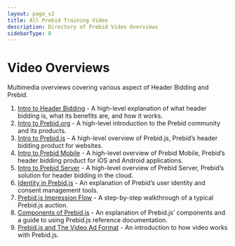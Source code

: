 ```yaml
---
layout: page_v2
title: All Prebid Training Video
description: Directory of Prebid Video Overviews
sidebarType: 0
---
```


# Video Overviews

Multimedia overviews covering various aspect of Header Bidding and Prebid.

1. [Intro to Header Bidding](/overview/intro-to-header-bidding-video.html) - A high-level explanation of what header bidding is, what its benefits are, and how it works.
1. [Intro to Prebid.org](/overview/intro-video.html) - A high-level introduction to the Prebid community and its products.
1. [Intro to Prebid.js](/prebid/prebidjs-video.html) - A high-level overview of Prebid.js, Prebid’s header bidding product for websites.
1. [Intro to Prebid Mobile](/prebid-mobile/prebid-mobile-video.html) - A high-level overview of Prebid Mobile, Prebid’s header bidding product for iOS and Android applications.
1. [Intro to Prebid Server](/prebid-server/overview/prebid-server-overview-video.html) - A high-level overview of Prebid Server, Prebid’s solution for header bidding in the cloud.
1. [Identity in Prebid.js](/identity/prebid-identity-video.html) - An explanation of Prebid’s user identity and consent management tools.
1. [Prebid.js Impression Flow](/prebid/prebidjs-flow-video.html) - A step-by-step walkthrough of a typical Prebid.js auction.
1. [Components of Prebid.js](/prebid/prebidjs-components-video.html) - An explanation of Prebid.js’ components and a guide to using Prebid.js reference documentation.
1. [Prebid.js and The Video Ad Format](/prebid-video/video-overview-video.html) - An introduction to how video works with Prebid.js.
